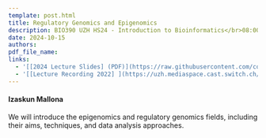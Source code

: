 ```yaml
---
template: post.html
title: Regulatory Genomics and Epigenomics
description: BIO390 UZH HS24 - Introduction to Bioinformatics</br>08:00-09:45 @ UZH Irchel Y03-G-85
date: 2024-10-15
authors:
pdf_file_name: 
links:
  - '[[2024 Lecture Slides] (PDF)](https://raw.githubusercontent.com/compbiozurich/UZH-BIO390/main/course-material/2024-10-15__Izaskun-Mallona__Regulatory_Genomics_Epigenomics__UZH-BIO390-HS24.pdf)'
  - '[[Lecture Recording 2022] ](https://uzh.mediaspace.cast.switch.ch/media/Introduction%20to%20Bioinformatics%20-%20Lecture%2005%3A%20Regulatory%20Genomics%20and%20Epigenomics/0_tgtkdcva)'
---
```


#### Izaskun Mallona

We will introduce the epigenomics and regulatory genomics fields, including their aims, techniques, and data analysis approaches.

<!--more-->
